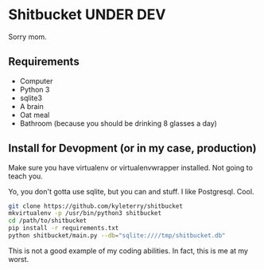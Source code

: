 Shitbucket UNDER DEV
==========

Sorry mom.

## Requirements

* Computer
* Python 3
* sqlite3
* A brain
* Oat meal
* Bathroom (because you should be drinking 8 glasses a day)

## Install for Devopment (or in my case, production)

Make sure you have virtualenv or virtualenvwrapper installed. Not going to
teach you.

Yo, you don't gotta use sqlite, but you can and stuff. I like Postgresql. Cool.

```bash
git clone https://github.com/kyleterry/shitbucket
mkvirtualenv -p /usr/bin/python3 shitbucket
cd /path/to/shitbucket
pip install -r requirements.txt
python shitbucket/main.py --db="sqlite:////tmp/shitbucket.db"
```

This is not a good example of my coding abilities. In fact, this is me at my
worst.
